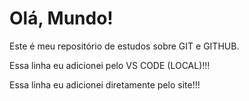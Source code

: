 # Olá, Mundo!

Este é meu repositório de estudos sobre GIT e GITHUB.


Essa linha eu adicionei pelo VS CODE (LOCAL)!!!

Essa linha eu adicionei diretamente pelo site!!!
